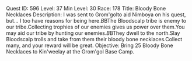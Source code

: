 Quest ID: 596
Level: 37
Min Level: 30
Race: 178
Title: Bloody Bone Necklaces
Description: I was sent to Grom'golto aid Nimboya on his quest, but... I too have reasons for being here.$B$BThe Bloodscalp tribe is enemy to our tribe.Collecting trophies of our enemies gives us power over them.You may aid our tribe by hunting our enemies.$B$BThey dwell to the north.Slay Bloodscalp trolls and take from them their bloody bone necklaces.Collect many, and your reward will be great.
Objective: Bring 25 Bloody Bone Necklaces to Kin'weelay at the Grom'gol Base Camp.
